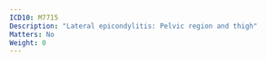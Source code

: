 ```yaml
---
ICD10: M7715
Description: "Lateral epicondylitis: Pelvic region and thigh"
Matters: No
Weight: 0
---
```


